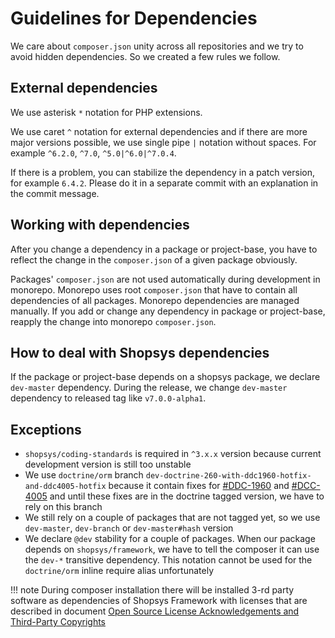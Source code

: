 # Guidelines for Dependencies

We care about `composer.json` unity across all repositories and we try to avoid hidden dependencies.
So we created a few rules we follow.

## External dependencies

We use asterisk `*` notation for PHP extensions.

We use caret `^` notation for external dependencies and if there are more major versions possible, we use single pipe `|` notation without spaces.
For example `^6.2.0`, `^7.0`, `^5.0|^6.0|^7.0.4`.

If there is a problem, you can stabilize the dependency in a patch version, for example `6.4.2`.
Please do it in a separate commit with an explanation in the commit message.

## Working with dependencies

After you change a dependency in a package or project-base, you have to reflect the change in the `composer.json` of a given package obviously.

Packages' `composer.json` are not used automatically during development in monorepo.
Monorepo uses root `composer.json` that have to contain all dependencies of all packages.
Monorepo dependencies are managed manually.
If you add or change any dependency in package or project-base, reapply the change into monorepo `composer.json`.

## How to deal with Shopsys dependencies

If the package or project-base depends on a shopsys package, we declare `dev-master` dependency.
During the release, we change `dev-master` dependency to released tag like `v7.0.0-alpha1`.

## Exceptions

* `shopsys/coding-standards` is required in `^3.x.x` version because current development version is still too unstable
* We use `doctrine/orm` branch `dev-doctrine-260-with-ddc1960-hotfix-and-ddc4005-hotfix` because it contain fixes for
[#DDC-1960](https://github.com/doctrine/doctrine2/issues/2633)
and [#DCC-4005](https://github.com/doctrine/doctrine2/issues/4869)
and until these fixes are in the doctrine tagged version, we have to rely on this branch
* We still rely on a couple of packages that are not tagged yet, so we use `dev-master`, `dev-branch` or `dev-master#hash` version
* We declare `@dev` stability for a couple of packages.
When our package depends on `shopsys/framework`, we have to tell the composer it can use the `dev-*` transitive dependency.
This notation cannot be used for the `doctrine/orm` inline require alias unfortunately

!!! note
    During composer installation there will be installed 3-rd party software as dependencies of Shopsys Framework with licenses that are described in document [Open Source License Acknowledgements and Third-Party Copyrights](https://github.com/shopsys/shopsys/blob/master/open-source-license-acknowledgements-and-third-party-copyrights.md)

